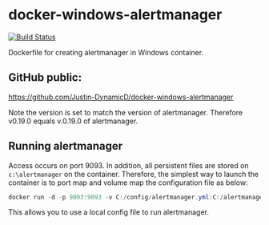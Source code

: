 # docker-windows-alertmanager

[![Build Status](https://dev.azure.com/Justin-DynamicD/GitHubPipelines/_apis/build/status/Justin-DynamicD.docker-windows-alertmanager?branchName=master)](https://dev.azure.com/Justin-DynamicD/GitHubPipelines/_build/latest?definitionId=5&branchName=master)

Dockerfile for creating alertmanager in Windows container.

## GitHub public:
https://github.com/Justin-DynamicD/docker-windows-alertmanager

Note the version is set to match the version of alertmanager.  Therefore v0.19.0 equals v.0.19.0 of alertmanager.

## Running alertmanager

Access occurs on port 9093. In addition, all persistent files are stored on `c:\alertmanager` on the container. Therefore, the simplest way to launch the container is to port map and volume map the configuration file as below:

```powershell
docker run -d -p 9093:9093 -v C:/config/alertmanager.yml:C:/alertmanager/alertmanager.yml --name dynamicd/winalertmanager:v0.19.0
```

This allows you to use a local config file to run alertmanager.

